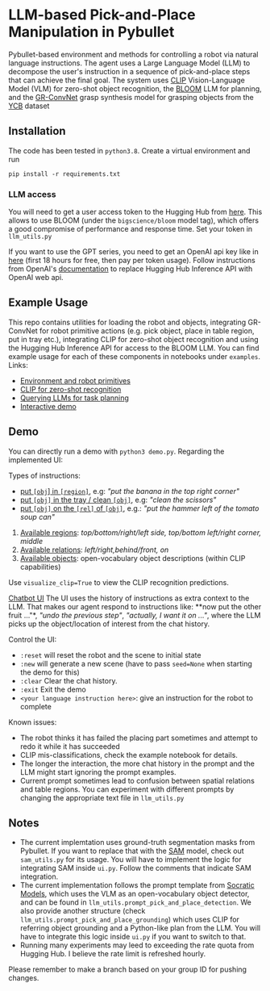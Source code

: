 # LLM-based Pick-and-Place Manipulation in Pybullet
Pybullet-based environment and methods for controlling a robot via natural language instructions. The agent uses a Large Language Model (LLM) to decompose the user's instruction in a sequence of pick-and-place steps that can achieve the final goal. The system uses [CLIP](https://openai.com/research/clip) Vision-Language Model (VLM) for zero-shot object recognition, the [BLOOM](https://bigscience.huggingface.co/blog/bloom) LLM for planning, and the [GR-ConvNet](https://github.com/skumra/robotic-grasping) grasp synthesis model for grasping objects from the [YCB](https://www.ycbbenchmarks.com/) dataset

## Installation
The code has been tested in `python3.8`. Create a virtual environment and run
```
pip install -r requirements.txt
```

### LLM access
You will need to get a user access token to the Hugging Hub from [here](https://huggingface.co/docs/hub/security-tokens). This allows to use BLOOM (under the `bigscience/bloom` model tag), which offers a good compromise of performance and response time. Set your token in `llm_utils.py`

If you want to use the GPT series, you need to get an OpenAI api key like in [here](https://www.maisieai.com/help/how-to-get-an-openai-api-key-for-chatgpt) (first 18 hours for free, then pay per token usage). Follow instructions from OpenAI's [documentation](https://platform.openai.com/docs/quickstart?context=python) to replace Hugging Hub Inference API with OpenAI web api. 

## Example Usage
This repo contains utilities for loading the robot and objects, integrating GR-ConvNet for robot primitive actions (e.g. pick object, place in table region, put in tray etc.), integrating CLIP for zero-shot object recognition and using the Hugging Hub Inference API for access to the BLOOM LLM. You can find example usage for each of these components in notebooks under `examples`. 
Links:
* [Environment and robot primitives](https://github.com/gtziafas/cognitive_robotics_LLM_based_manipulation/blob/main/examples/example_robot_primitives.ipynb)
* [CLIP for zero-shot recognition](https://github.com/gtziafas/cognitive_robotics_LLM_based_manipulation/blob/main/examples/example_clip_recognition.ipynb)
* [Querying LLMs for task planning](https://github.com/gtziafas/cognitive_robotics_LLM_based_manipulation/blob/main/examples/example_LLM_queries.ipynb)
* [Interactive demo](https://github.com/gtziafas/cognitive_robotics_LLM_based_manipulation/blob/main/examples/example_interactive_demo.ipynb)

## Demo
You can directly run a demo with `python3 demo.py`. Regarding the implemented UI:

Types of instructions:
* <ins>put `[obj`] in `[region]`</ins>, e.g: *"put the banana in the top right corner"*
* <ins>put `[obj]` in the tray / clean `[obj]`</ins>, e.g: *"clean the scissors"*
* <ins>put `[obj]` on the `[rel]` of `[obj]`</ins>, e.g.: *"put the hammer left of the tomato soup can"*

1. <ins>Available regions</ins>: *top/bottom/right/left side, top/bottom left/right corner, middle*
2. <ins>Available relations</ins>: *left/right,behind/front, on*
3. <ins>Available objects</ins>: open-vocabulary object descriptions (within CLIP capabilities)

Use `visualize_clip=True` to view the CLIP recognition predictions.

<ins>Chatbot UI</ins> The UI uses the history of instructions as extra context to the LLM. That makes our agent respond to instructions like: **now put the other fruit ..."*, *"undo the previous step"*, *"actually, I want it on ..."*, where the LLM picks up the object/location of interest from the chat history. 

Control the UI:
* `:reset` will reset the robot and the scene to initial state
* `:new` will generate a new scene (have to pass `seed=None` when starting the demo for this)
* `:clear` Clear the chat history.
* `:exit` Exit the demo
* `<your language instruction here>`: give an instruction for the robot to complete

Known issues:
* The robot thinks it has failed the placing part sometimes and attempt to redo it while it has succeeded
* CLIP mis-classifications, check the example notebook for details.
* The longer the interaction, the more chat history in the prompt and the LLM might start ignoring the prompt examples.
* Current prompt sometimes lead to confusion between spatial relations and table regions. You can experiment with different prompts by changing the appropriate text file in `llm_utils.py`

## Notes
* The current implemtation uses ground-truth segmentation masks from Pybullet. If you want to replace that with the [SAM](https://github.com/facebookresearch/segment-anything) model, check out `sam_utils.py` for its usage. You will have to implement the logic for integrating SAM inside `ui.py`. Follow the comments that indicate SAM integration.
* The current implementation follows the prompt template from [Socratic Models](), which uses the VLM as an open-vocabulary object detector, and can be found in `llm_utils.prompt_pick_and_place_detection`. We also provide another structure (check `llm_utils.prompt_pick_and_place_grounding`) which uses CLIP for referring object grounding and a Python-like plan from the LLM. You will have to integrate this logic inside `ui.py` if you want to switch to that.
* Running many experiments may leed to exceeding the rate quota from Hugging Hub. I believe the rate limit is refreshed hourly.

Please remember to make a branch based on your group ID for pushing changes.
